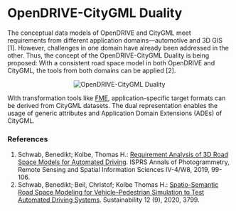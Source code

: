 ---
---

# OpenDRIVE-CityGML Duality

The conceptual data models of OpenDRIVE and CityGML meet requirements from different application domains—automotive and 3D GIS [1].
However, challenges in one domain have already been addressed in the other.
Thus, the concept of the OpenDRIVE-CityGML Duality is being proposed:
With a consistent road space model in both OpenDRIVE and CityGML, the tools from both domains can be applied [2].

<p style="text-align:center;">
    <img src="/assets/media/opendrive-citygml-duality.svg" alt="OpenDRIVE-CityGML Duality">
</p>

With transformation tools like [FME](/demos/model-transformations), application-specific target formats can be derived from CityGML datasets.
The dual representation enables the usage of generic attributes and Application Domain Extensions (ADEs) of CityGML.

### References

1. Schwab, Benedikt; Kolbe, Thomas H.: [Requirement Analysis of 3D Road Space Models for Automated Driving](https://doi.org/10.5194/isprs-annals-IV-4-W8-99-2019). ISPRS Annals of Photogrammetry, Remote Sensing and Spatial Information Sciences IV-4/W8, 2019, 99-106.
2. Schwab, Benedikt; Beil, Christof; Kolbe Thomas H.: [Spatio-Semantic Road Space Modeling for Vehicle–Pedestrian Simulation to Test Automated Driving Systems](https://doi.org/10.3390/su12093799). Sustainability 12 (9), 2020, 3799.
